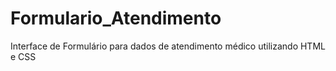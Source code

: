 # Formulario_Atendimento
Interface de Formulário para dados de atendimento médico utilizando HTML e CSS
